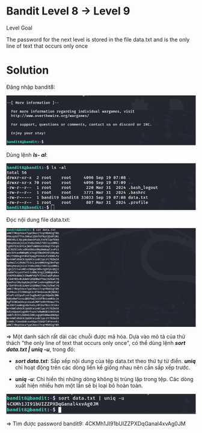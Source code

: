 # Bandit Level 8 → Level 9

Level Goal

The password for the next level is stored in the file data.txt and is the only line of text that occurs only once

# Solution

Đăng nhập bandit8: 

![img](https://github.com/DucThinh47/OverTheWire/blob/main/Bandit/images/image30.png?raw=true)

Dùng lệnh ***ls- al***:

![img](https://github.com/DucThinh47/OverTheWire/blob/main/Bandit/images/image31.png?raw=true)

Đọc nội dung file data.txt: 

![img](https://github.com/DucThinh47/OverTheWire/blob/main/Bandit/images/image32.png?raw=true)

=> Một danh sách rất dài các chuỗi được mã hóa. Dựa vào mô tả của thử thách "the only line of text that occurs only once", có thể dùng lệnh ***sort data.txt | uniq -u***, trong đó: 

- ***sort data.txt***: Sắp xếp nội dung của tệp data.txt theo thứ tự từ điển. ***uniq*** chỉ hoạt động trên các dòng liền kề giống nhau nên cần sắp xếp trước. 

- ***uniq -u***: Chỉ hiển thị những dòng không bị trùng lặp trong tệp. Các dòng xuất hiện nhiều hơn một lần sẽ bị loại bỏ hoàn toàn.

![img](https://github.com/DucThinh47/OverTheWire/blob/main/Bandit/images/image33.png?raw=true)

=> Tìm được password bandit9: 4CKMh1JI91bUIZZPXDqGanal4xvAg0JM

